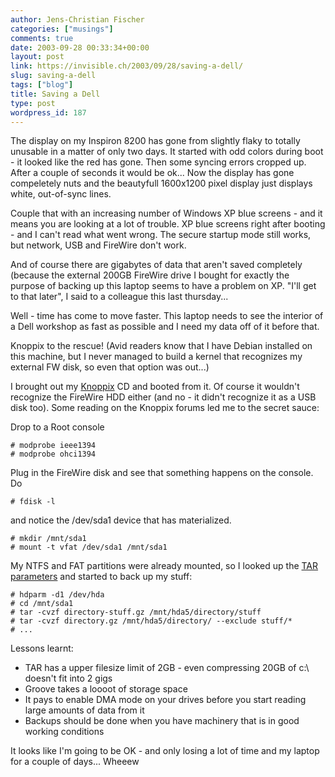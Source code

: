 ```yaml
---
author: Jens-Christian Fischer
categories: ["musings"]
comments: true
date: 2003-09-28 00:33:34+00:00
layout: post
link: https://invisible.ch/2003/09/28/saving-a-dell/
slug: saving-a-dell
tags: ["blog"]
title: Saving a Dell
type: post
wordpress_id: 187
---
```


The display on my Inspiron 8200 has gone from slightly flaky to totally unusable in a matter of only two days. It started with odd colors during boot - it looked like the red has gone. Then some syncing errors cropped up. After a couple of seconds it would be ok... Now the display has gone compeletely nuts and the beautyfull 1600x1200 pixel display just displays white, out-of-sync lines.

Couple that with an increasing number of Windows XP blue screens - and it means you are looking at a lot of trouble. XP blue screens right after booting - and I can't read what went wrong. The secure startup mode still works, but network, USB and FireWire don't work.

And of course there are gigabytes of data that aren't saved completely (because the external 200GB FireWire drive I bought for exactly the purpose of backing up this laptop seems to have a problem on XP. "I'll get to that later", I said to a colleague this last thursday...

Well - time has come to move faster. This laptop needs to see the interior of a Dell workshop as fast as possible and I need my data off of it before that.

Knoppix to the rescue! (Avid readers know that I have Debian installed on this machine, but I never managed to build a kernel that recognizes my external FW disk, so even that option was out...)

I brought out my [Knoppix](https://www.knoppix.org) CD and booted from it. Of course it wouldn't recognize the FireWire HDD either (and no - it didn't recognize it as a USB disk too). Some reading on the Knoppix forums led me to the secret sauce:

Drop to a Root console

    
    # modprobe ieee1394
    # modprobe ohci1394


Plug in the FireWire disk and see that something happens on the console. Do 

    
    # fdisk -l


and notice the /dev/sda1 device that has materialized.

    
    # mkdir /mnt/sda1
    # mount -t vfat /dev/sda1 /mnt/sda1


My NTFS and FAT partitions were already mounted, so I looked up the [TAR parameters](/archives/000098.html) and started to back up my stuff:

    
    # hdparm -d1 /dev/hda
    # cd /mnt/sda1
    # tar -cvzf directory-stuff.gz /mnt/hda5/directory/stuff
    # tar -cvzf directory.gz /mnt/hda5/directory/ --exclude stuff/*
    # ...


Lessons learnt:

  * TAR has a upper filesize limit of 2GB - even compressing 20GB of c:\ doesn't fit into 2 gigs
  * Groove takes a loooot of storage space
  * It pays to enable DMA mode on your drives before you start reading large amounts of data from it
  * Backups should be done when you have machinery that is in good working conditions

It looks like I'm going to be OK - and only losing a lot of time and my laptop for a couple of days... Wheeew
